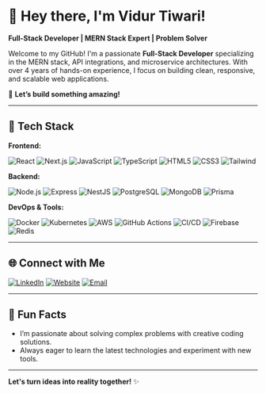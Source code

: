 # 👋 Hey there, I'm Vidur Tiwari!

**Full-Stack Developer | MERN Stack Expert | Problem Solver**

Welcome to my GitHub! I'm a passionate **Full-Stack Developer** specializing in the MERN stack, API integrations, and microservice architectures. With over 4 years of hands-on experience, I focus on building clean, responsive, and scalable web applications.

🚀 **Let’s build something amazing!**

---

## 🔧 Tech Stack

**Frontend:**
  
![React](https://img.shields.io/badge/-React.js-61DAFB?logo=react&logoColor=white&style=for-the-badge)
![Next.js](https://img.shields.io/badge/-Next.js-000000?logo=next.js&logoColor=white&style=for-the-badge)
![JavaScript](https://img.shields.io/badge/-JavaScript-F7DF1E?logo=javascript&logoColor=black&style=for-the-badge)
![TypeScript](https://img.shields.io/badge/-TypeScript-007ACC?logo=typescript&logoColor=white&style=for-the-badge)
![HTML5](https://img.shields.io/badge/-HTML5-E34F26?logo=html5&logoColor=white&style=for-the-badge)
![CSS3](https://img.shields.io/badge/-CSS3-1572B6?logo=css3&logoColor=white&style=for-the-badge)
![Tailwind](https://img.shields.io/badge/-Tailwind_CSS-38B2AC?logo=tailwind-css&logoColor=white&style=for-the-badge)

**Backend:**

![Node.js](https://img.shields.io/badge/-Node.js-339933?logo=node.js&logoColor=white&style=for-the-badge)
![Express](https://img.shields.io/badge/-Express.js-000000?logo=express&logoColor=white&style=for-the-badge)
![NestJS](https://img.shields.io/badge/-NestJS-E0234E?logo=nestjs&logoColor=white&style=for-the-badge)
![PostgreSQL](https://img.shields.io/badge/-PostgreSQL-336791?logo=postgresql&logoColor=white&style=for-the-badge)
![MongoDB](https://img.shields.io/badge/-MongoDB-47A248?logo=mongodb&logoColor=white&style=for-the-badge)
![Prisma](https://img.shields.io/badge/-Prisma-2D3748?logo=prisma&logoColor=white&style=for-the-badge)

**DevOps & Tools:**

![Docker](https://img.shields.io/badge/-Docker-2496ED?logo=docker&logoColor=white&style=for-the-badge)
![Kubernetes](https://img.shields.io/badge/-Kubernetes-326CE5?logo=kubernetes&logoColor=white&style=for-the-badge)
![AWS](https://img.shields.io/badge/-AWS-232F3E?logo=amazon-aws&logoColor=white&style=for-the-badge)
![GitHub Actions](https://img.shields.io/badge/-GitHub_Actions-2088FF?logo=github-actions&logoColor=white&style=for-the-badge)
![CI/CD](https://img.shields.io/badge/-CI/CD-0052CC?logo=bitbucket&logoColor=white&style=for-the-badge)
![Firebase](https://img.shields.io/badge/-Firebase-FFCA28?logo=firebase&logoColor=white&style=for-the-badge)
![Redis](https://img.shields.io/badge/-Redis-DC382D?logo=redis&logoColor=white&style=for-the-badge)

---


## 🌐 Connect with Me

[![LinkedIn](https://img.shields.io/badge/-LinkedIn-0A66C2?logo=linkedin&logoColor=white&style=for-the-badge)](https://www.linkedin.com/in/vidur-tiwari)
[![Website](https://img.shields.io/badge/-Portfolio-000000?logo=github&logoColor=white&style=for-the-badge)](https://www.vidur.com.np)
[![Email](https://img.shields.io/badge/-Email-EA4335?logo=gmail&logoColor=white&style=for-the-badge)](mailto:vidurtiwari486@gmail.com)

---

## 🎯 Fun Facts

- I’m passionate about solving complex problems with creative coding solutions.
- Always eager to learn the latest technologies and experiment with new tools.

---

**Let's turn ideas into reality together!** ✨
